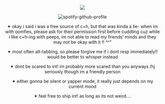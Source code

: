<div align="center">

![](https://komarev.com/ghpvc/?username=weather-girl&label=drops+of+rain&color=b0132b)
  
![spotify-github-profile](https://spotify-github-profile.kittinanx.com/api/view?uid=0peo08kixd2cq5azcvpkxhvb5&cover_image=true&theme=natemoo-re&show_offline=false&background_color=121212&interchange=false&bar_color=b0132b&bar_color_cover=false)

✦ okay i said i was a free source of c+h, but that was kinda a lie- when im with oomfies, please ask for their permission first before cuddling cuz while i like c+h-ing with peeps, im not able to read my friends' minds and they may not be okay with it !! ^^"

✦ most often alt-tabbing, so please forgive me if i dont resp immediately!! would be better to whisper instead

✦ dont be scared to int! im probably more scared than you anyways /hj seriously though im a friendly person

✦ either gonna be silent or yapper mode, it really just depends on my current mood

✦ feel free to ship int! as long as its not weird....
</div>
